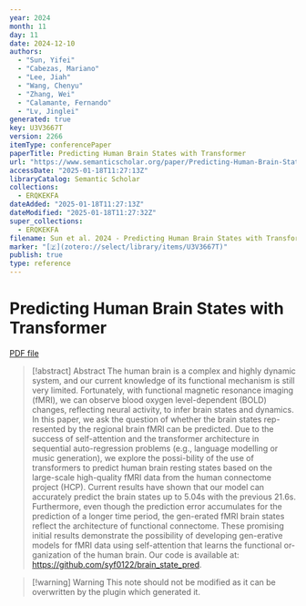 ```yaml
---
year: 2024
month: 11
day: 11
date: 2024-12-10
authors:
  - "Sun, Yifei"
  - "Cabezas, Mariano"
  - "Lee, Jiah"
  - "Wang, Chenyu"
  - "Zhang, Wei"
  - "Calamante, Fernando"
  - "Lv, Jinglei"
generated: true
key: U3V3667T
version: 2266
itemType: conferencePaper
paperTitle: Predicting Human Brain States with Transformer
url: "https://www.semanticscholar.org/paper/Predicting-Human-Brain-States-with-Transformer-Sun-Cabezas/cdb93661391c29ed3aa48cfcf14bcd08624be51a"
accessDate: "2025-01-18T11:27:13Z"
libraryCatalog: Semantic Scholar
collections:
  - ERQKEKFA
dateAdded: "2025-01-18T11:27:13Z"
dateModified: "2025-01-18T11:27:32Z"
super_collections:
  - ERQKEKFA
filename: Sun et al. 2024 - Predicting Human Brain States with Transformer.pdf
marker: "[🇿](zotero://select/library/items/U3V3667T)"
publish: true
type: reference
---
```

# Predicting Human Brain States with Transformer

[PDF file](/Papers/PDFs/Sun%20et%20al.%202024%20-%20Predicting%20Human%20Brain%20States%20with%20Transformer.pdf)

> [!abstract] Abstract
> The human brain is a complex and highly dynamic system, and our current knowledge of its functional mechanism is still very limited. Fortunately, with functional magnetic resonance imaging (fMRI), we can observe blood oxygen level-dependent (BOLD) changes, reflecting neural activity, to infer brain states and dynamics. In this paper, we ask the question of whether the brain states rep-resented by the regional brain fMRI can be predicted. Due to the success of self-attention and the transformer architecture in sequential auto-regression problems (e.g., language modelling or music generation), we explore the possi-bility of the use of transformers to predict human brain resting states based on the large-scale high-quality fMRI data from the human connectome project (HCP). Current results have shown that our model can accurately predict the brain states up to 5.04s with the previous 21.6s. Furthermore, even though the prediction error accumulates for the prediction of a longer time period, the gen-erated fMRI brain states reflect the architecture of functional connectome. These promising initial results demonstrate the possibility of developing gen-erative models for fMRI data using self-attention that learns the functional or-ganization of the human brain. Our code is available at: https://github.com/syf0122/brain_state_pred.

>[!warning] Warning
> This note should not be modified as it can be overwritten by the plugin which generated it.

